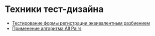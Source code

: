 # Техники тест-дизайна

 - [Тестирование формы регистрации эквивалентным разбиением](https://docs.google.com/spreadsheets/d/1CsZCNw9kEpHiZrhVy2-1mqwhe_FmcfaN/edit?usp=sharing&ouid=113395346112533326169&rtpof=true&sd=true)
 - [Применение алгоритма All Pairs](https://docs.google.com/spreadsheets/d/1Z4O2mokTcXVyWYneMigwVWU4xcf0vJ6A/edit?usp=sharing&ouid=113395346112533326169&rtpof=true&sd=true)

